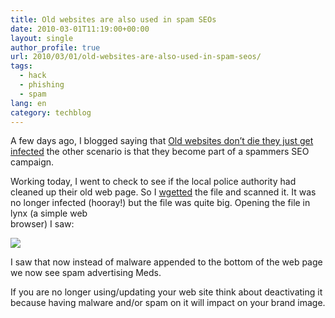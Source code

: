 ```yaml
---
title: Old websites are also used in spam SEOs
date: 2010-03-01T11:19:00+00:00
layout: single
author_profile: true
url: 2010/03/01/old-websites-are-also-used-in-spam-seos/
tags:
  - hack
  - phishing
  - spam
lang: en
category: techblog
---
```

A few days ago, I blogged saying that [Old websites don’t die they just get infected](http://boelectronic.blogspot.com/2010/02/trojiframe-dy-old-websites-dont-die.html) the other scenario is that they become part of a spammers SEO campaign.

Working today, I went to check to see if the local police authority had cleaned up their old web page. So I [wgetted](http://www.gnu.org/software/wget/) the file and scanned it. It was no longer infected (hooray!) but the file was quite big. Opening the file in lynx (a simple web  
browser) I saw:

[![](http://4.bp.blogspot.com/_vaUVXcmC3OI/S4ubL5eHnqI/AAAAAAAABCc/3B5k38yMnm8/s640/lynx.jpg)](http://4.bp.blogspot.com/_vaUVXcmC3OI/S4ubL5eHnqI/AAAAAAAABCc/3B5k38yMnm8/s1600-h/lynx.jpg)

I saw that now instead of malware appended to the bottom of the web page we now see spam advertising Meds.

If you are no longer using/updating your web site think about deactivating it because having malware and/or spam on it will impact on your brand image.